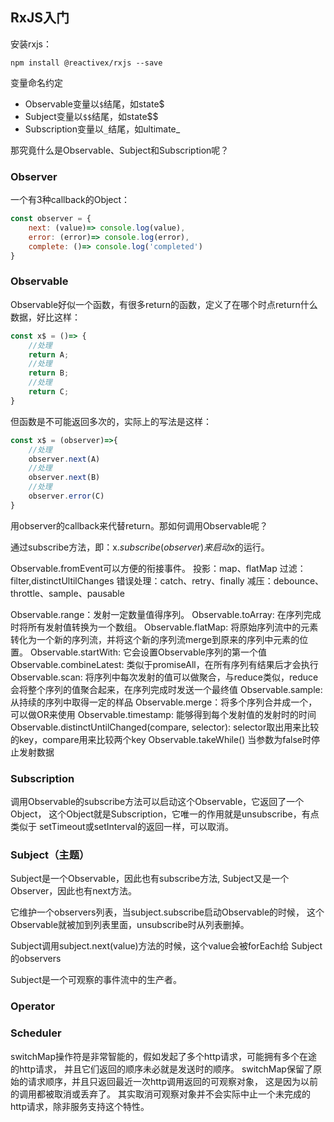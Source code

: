 ## RxJS入门

安装rxjs：

```
npm install @reactivex/rxjs --save
```




变量命名约定

- Observable变量以`$`结尾，如state$
- Subject变量以`$$`结尾，如state$$
- Subscription变量以`_`结尾，如ultimate_

那究竟什么是Observable、Subject和Subscription呢？

### Observer

一个有3种callback的Object：

```javascript
const observer = {
    next: (value)=> console.log(value),
    error: (error)=> console.log(error),
    complete: ()=> console.log('completed')
}
```

### Observable

Observable好似一个函数，有很多return的函数，定义了在哪个时点return什么数据，好比这样：

```javascript
const x$ = ()=> {
    //处理
    return A;
    //处理
    return B;
    //处理
    return C;
}
```

但函数是不可能返回多次的，实际上的写法是这样：

```javascript
const x$ = (observer)=>{
    //处理
    observer.next(A)
    //处理
    observer.next(B)
    //处理
    observer.error(C)
}
```

用observer的callback来代替return。那如何调用Observable呢？

通过subscribe方法，即：x$.subscribe(observer)来启动x$的运行。


Observable.fromEvent可以方便的衔接事件。
投影：map、flatMap
过滤：filter,distinctUltilChanges
错误处理：catch、retry、finally
减压：debounce、throttle、sample、pausable


Observable.range：发射一定数量值得序列。
Observable.toArray: 在序列完成时将所有发射值转换为一个数组。
Observable.flatMap: 将原始序列流中的元素转化为一个新的序列流，并将这个新的序列流merge到原来的序列中元素的位置。
Observable.startWith: 它会设置Observable序列的第一个值
Observable.combineLatest: 类似于promiseAll，在所有序列有结果后才会执行
Observable.scan: 将序列中每次发射的值可以做聚合，与reduce类似，reduce会将整个序列的值聚合起来，在序列完成时发送一个最终值
Observable.sample: 从持续的序列中取得一定的样品
Observable.merge：将多个序列合并成一个，可以做OR来使用
Observable.timestamp: 能够得到每个发射值的发射时的时间
Observable.distinctUntilChanged(compare, selector): selector取出用来比较的key，compare用来比较两个key
Observable.takeWhile() 当参数为false时停止发射数据

### Subscription

调用Observable的subscribe方法可以启动这个Observable，它返回了一个Object，
这个Object就是Subscription，它唯一的作用就是unsubscribe，有点类似于
setTimeout或setInterval的返回一样，可以取消。


### Subject（主题）

Subject是一个Observable，因此也有subscribe方法,
Subject又是一个Observer，因此也有next方法。

它维护一个observers列表，当subject.subscribe启动Observable的时候，
这个Observable就被加到列表里面，unsubscribe时从列表删掉。

Subject调用subject.next(value)方法的时候，这个value会被forEach给
Subject的observers

Subject是一个可观察的事件流中的生产者。

### Operator


### Scheduler

switchMap操作符是非常智能的，假如发起了多个http请求，可能拥有多个在途的http请求，
并且它们返回的顺序未必就是发送时的顺序。
switchMap保留了原始的请求顺序，并且只返回最近一次http调用返回的可观察对象，
这是因为以前的调用都被取消或丢弃了。
其实取消可观察对象并不会实际中止一个未完成的http请求，除非服务支持这个特性。